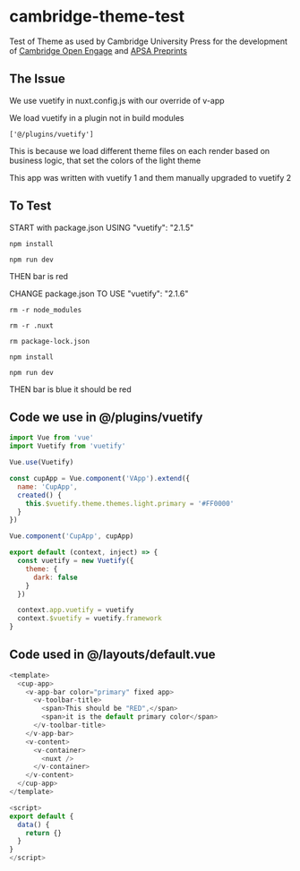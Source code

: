 # cambridge-theme-test
Test of Theme as used by Cambridge University Press for the development of [Cambridge Open Engage](https://www.cambridge.org/engage) and [APSA Preprints](https://preprints.apsanet.org/engage/apsa/public-dashboard)


## The Issue

We use vuetify in nuxt.config.js with our override of v-app 

We load vuetify in a plugin not in build modules 

```['@/plugins/vuetify']```

This is because we load different theme files on each render based on business logic, that set the colors of the light theme

This app was written with vuetify 1 and them manually upgraded to vuetify 2

## To Test
START with package.json USING "vuetify": "2.1.5" 

```npm install```

```npm run dev```

THEN bar is red

CHANGE package.json TO USE "vuetify": "2.1.6" 

```rm -r node_modules```

```rm -r .nuxt```

```rm package-lock.json```

```npm install```

```npm run dev```

THEN bar is blue it should be red

## Code we use in @/plugins/vuetify

```javascript
import Vue from 'vue'
import Vuetify from 'vuetify'

Vue.use(Vuetify)

const cupApp = Vue.component('VApp').extend({
  name: 'CupApp',
  created() {
    this.$vuetify.theme.themes.light.primary = '#FF0000'
  }
})

Vue.component('CupApp', cupApp)

export default (context, inject) => {
  const vuetify = new Vuetify({
    theme: {
      dark: false
    }
  })

  context.app.vuetify = vuetify
  context.$vuetify = vuetify.framework
}
```

## Code used in @/layouts/default.vue

```javascript
<template>
  <cup-app>
    <v-app-bar color="primary" fixed app>
      <v-toolbar-title>
        <span>This should be "RED",</span>
        <span>it is the default primary color</span>
      </v-toolbar-title>
    </v-app-bar>
    <v-content>
      <v-container>
        <nuxt />
      </v-container>
    </v-content>
  </cup-app>
</template>

<script>
export default {
  data() {
    return {}
  }
}
</script>
```
